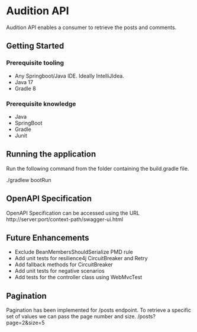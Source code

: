 # Audition API

Audition API enables a consumer to retrieve the posts and comments.

## Getting Started

### Prerequisite tooling

- Any Springboot/Java IDE. Ideally IntelliJIdea.
- Java 17
- Gradle 8
  
### Prerequisite knowledge

- Java
- SpringBoot
- Gradle
- Junit

## Running the application

Run the following command from the folder containing the build.gradle file.

./gradlew bootRun

## OpenAPI Specification

OpenAPI Specification can be accessed using the URL http://server:port/context-path/swagger-ui.html

## Future Enhancements

- Exclude BeanMembersShouldSerialize PMD rule
- Add unit tests for resilience4j CircuitBreaker and Retry
- Add fallback methods for CircuitBreaker
- Add unit tests for negative scenarios
- Add tests for the controller class using WebMvcTest

## Pagination
Pagination has been implemented for /posts endpoint. To retrieve a specific set of values we can pass the page number and size.
/posts?page=2&size=5




